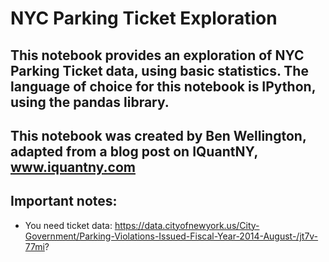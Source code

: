 # NYC Parking Ticket Exploration
## This notebook provides an exploration of NYC Parking Ticket data, using basic statistics. The language of choice for this notebook is IPython, using the pandas library.
## This notebook was created by Ben Wellington, adapted from a blog post on IQuantNY, www.iquantny.com
## Important notes:
* You need ticket data: https://data.cityofnewyork.us/City-Government/Parking-Violations-Issued-Fiscal-Year-2014-August-/jt7v-77mi?